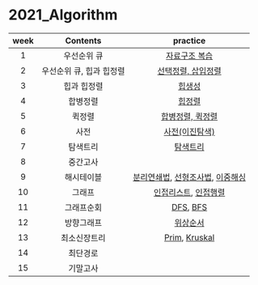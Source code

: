 # 2021_Algorithm

|week|Contents|practice|
|:--:|:--:|:--:|
|1|우선순위 큐|[자료구조 복습](https://github.com/yunjeong-chang/2021_Algorithm/blob/main/1%EC%A3%BC%EC%B0%A8/1%EC%A3%BC%EC%B0%A8%20%EC%8B%A4%EC%8A%B5.md)|
|2|우선순위 큐, 힙과 힙정렬|[선택정렬, 삽입정렬](https://github.com/yunjeong-chang/2021_Algorithm/blob/main/2%EC%A3%BC%EC%B0%A8/2%EC%A3%BC%EC%B0%A8%20%EC%8B%A4%EC%8A%B5.md)|
|3|힙과 힙정렬|[힙생성](https://github.com/yunjeong-chang/2021_Algorithm/blob/main/3%EC%A3%BC%EC%B0%A8/3%EC%A3%BC%EC%B0%A8%20%EC%8B%A4%EC%8A%B5.md)|
|4|합병정렬|[힙정렬](https://github.com/yunjeong-chang/2021_Algorithm/blob/main/4%EC%A3%BC%EC%B0%A8/4%EC%A3%BC%EC%B0%A8%20%EC%8B%A4%EC%8A%B5.md)|
|5|퀵정렬|[합병정렬, 퀵정렬](https://github.com/yunjeong-chang/2021_Algorithm/blob/main/5%EC%A3%BC%EC%B0%A8/5%EC%A3%BC%EC%B0%A8%20%EC%8B%A4%EC%8A%B5.md)|
|6|사전|[사전(이진탐색)](https://github.com/yunjeong-chang/2021_Algorithm/blob/main/6%EC%A3%BC%EC%B0%A8/6%EC%A3%BC%EC%B0%A8%20%EC%8B%A4%EC%8A%B5.md)|
|7|탐색트리|[탐색트리](https://github.com/yunjeong-chang/2021_Algorithm/blob/main/7%EC%A3%BC%EC%B0%A8/%ED%83%90%EC%83%89%ED%8A%B8%EB%A6%AC%20%EC%8B%A4%EC%8A%B5.md)|
|8|중간고사||
|9|해시테이블|[분리연쇄법](https://github.com/yunjeong-chang/2021_Algorithm/blob/main/9%EC%A3%BC%EC%B0%A8/%EB%B6%84%EB%A6%AC%EC%97%B0%EC%87%84%EB%B2%95-%ED%95%B4%EC%8B%9C%ED%85%8C%EC%9D%B4%EB%B8%94.md), [선형조사법](https://github.com/yunjeong-chang/2021_Algorithm/blob/main/9%EC%A3%BC%EC%B0%A8/%EA%B0%9C%EB%B0%A9%EC%A3%BC%EC%86%8C%EB%B2%95-%EC%84%A0%ED%98%95%EC%A1%B0%EC%82%AC%EB%B2%95.md), [이중해싱](https://github.com/yunjeong-chang/2021_Algorithm/blob/main/9%EC%A3%BC%EC%B0%A8/%EB%B6%84%EB%A6%AC%EC%97%B0%EC%87%84%EB%B2%95-%EC%9D%B4%EC%A4%91%ED%95%B4%EC%8B%B1.md)|
|10|그래프|[인접리스트](https://github.com/yunjeong-chang/2021_Algorithm/blob/main/10%EC%A3%BC%EC%B0%A8/%EA%B7%B8%EB%9E%98%ED%94%84-%EC%9D%B8%EC%A0%91%EB%A6%AC%EC%8A%A4%ED%8A%B8.md), [인접행렬](https://github.com/yunjeong-chang/2021_Algorithm/blob/main/10%EC%A3%BC%EC%B0%A8/%EA%B7%B8%EB%9E%98%ED%94%84-%EC%9D%B8%EC%A0%91%ED%96%89%EB%A0%AC.md)|
|11|그래프순회|[DFS](https://github.com/yunjeong-chang/2021_Algorithm/blob/main/11%EC%A3%BC%EC%B0%A8/%EA%B7%B8%EB%9E%98%ED%94%84%EC%88%9C%ED%9A%8C-DFS.md), [BFS](https://github.com/yunjeong-chang/2021_Algorithm/blob/main/11%EC%A3%BC%EC%B0%A8/%EA%B7%B8%EB%9E%98%ED%94%84%EC%88%9C%ED%9A%8C-BFS.md)|
|12|방향그래프|[위상순서](https://github.com/yunjeong-chang/2021_Algorithm/blob/main/12%EC%A3%BC%EC%B0%A8/%EB%B0%A9%ED%96%A5%EA%B7%B8%EB%9E%98%ED%94%84-%EC%9C%84%EC%83%81%EC%88%9C%EC%84%9C.md)|
|13|최소신장트리|[Prim](), [Kruskal]()|
|14|최단경로||
|15|기말고사||
